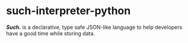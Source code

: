 # such-interpreter-python

***Such.*** is a declarative, type safe JSON-like language to help developers have a good time while storing data.
